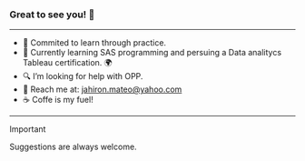 <picture>
 <source media="(prefers-color-scheme: dark)" srcset="Wallpapers/9.jpg">
 <source media="(prefers-color-scheme: light)" srcset="Wallpapers/9.jpg">
 
</picture>


### Great to see you! 👋 
----


- 🔭 Commited to learn through practice.
- 🌱 Currently learning SAS programming and persuing a Data analitycs Tableau certification. 🌍
- 🔍 I’m looking for help with OPP.
- 📨 Reach me at: jahiron.mateo@yahoo.com
- ☕ Coffe is my fuel!


----

> [!IMPORTANT]
> Suggestions are always welcome.
